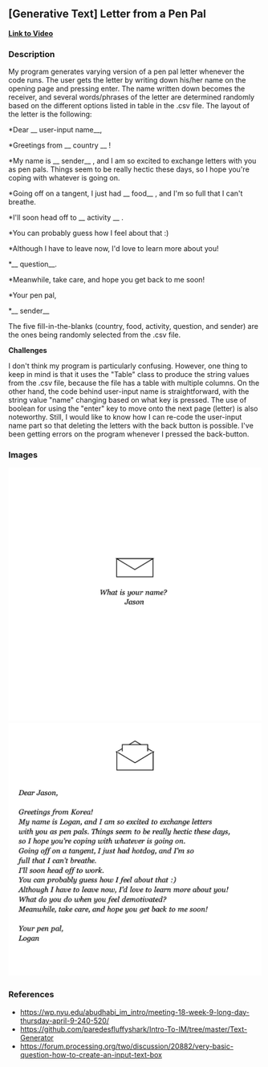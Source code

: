 ## [Generative Text] Letter from a Pen Pal

**[Link to Video](https://youtu.be/nStybjdui4s)**

### Description
My program generates varying version of a pen pal letter whenever the code runs. 
The user gets the letter by writing down his/her name on the opening page and pressing enter. The name written down becomes the receiver, and several words/phrases of the letter are determined randomly based on the different options listed in table in the .csv file. 
The layout of the letter is the following:

*Dear __ user-input name__,

*Greetings from __ country __ !

*My name is __ sender__ , and I am so excited to exchange letters with you as pen pals. Things seem to be really hectic these days, so I hope you're coping with whatever is going on.

*Going off on a tangent, I just had __ food__ , and I'm so full that I can't breathe.

*I'll soon head off to __ activity __ . 

*You can probably guess how I feel about that :)

*Although I have to leave now, I'd love to learn more about you!

*__ question__.

*Meanwhile, take care, and hope you get back to me soon!

*Your pen pal,

*__ sender__

The five fill-in-the-blanks (country, food, activity, question, and sender) are the ones being randomly selected from the .csv file.

**Challenges**

I don't think my program is particularly confusing. However, one thing to keep in mind is that it uses the "Table" class to produce the string values from the .csv file, because the file has a table with multiple columns.
On the other hand, the code behind user-input name is straightforward, with the string value "name" changing based on what key is pressed. The use of boolean for using the "enter" key to move onto the next page (letter) is also noteworthy. Still, I would like to know how I can re-code the user-input name part so that deleting the letters with the back button is possible. I've been getting errors on the program whenever I pressed the back-button. 

### Images
![](image1.png)
![](image2.png)

### References
- https://wp.nyu.edu/abudhabi_im_intro/meeting-18-week-9-long-day-thursday-april-9-240-520/
- https://github.com/paredesfluffyshark/Intro-To-IM/tree/master/Text-Generator
- https://forum.processing.org/two/discussion/20882/very-basic-question-how-to-create-an-input-text-box
